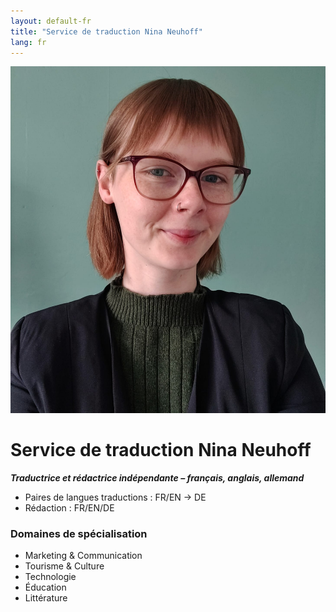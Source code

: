 ```yaml
---
layout: default-fr
title: "Service de traduction Nina Neuhoff"
lang: fr
---
```


<div class="hero">
  <img src="../assets/profil.jpg" alt="Photo de profil Nina Neuhoff">
  <div class="hero-text">
    <h1>Service de traduction Nina Neuhoff</h1>
    <p><em><b>Traductrice et rédactrice indépendante – français, anglais, allemand</b></em></p>
    <ul>
      <li>Paires de langues traductions : FR/EN → DE</li>
      <li>Rédaction : FR/EN/DE</li>
    </ul>
    <h3>Domaines de spécialisation</h3>
    <ul>
      <li>Marketing & Communication</li>
      <li>Tourisme & Culture</li>
      <li>Technologie</li>
      <li>Éducation</li>
      <li>Littérature</li>
    </ul>
  </div>
</div>

